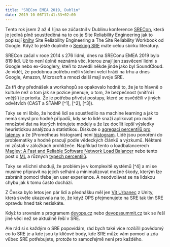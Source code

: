 ```yaml
---
title: "SRECon EMEA 2019, Dublin"
date: 2019-10-06T17:41:33+02:00
---
```


Tento rok jsem 2 až 4 října se zúčastnil v Dublinu konference [SRECon](https://www.usenix.org/conference/srecon19emea), která je jediná plně soustředěná na to co je Site Reliability Engineering jak to popisují [knihy](https://landing.google.com/sre/books/) Site Reliability Engineering a The Site Reliability Workbook od Google. Když to ještě doplníte o [Seeking SRE](https://www.oreilly.com/library/view/seeking-sre/9781491978856/) máte celou sbírku literatury.

SRECon začal v roce 2014 s 276 lidmi, dnes na SREConu EMEA 2019 bylo 819 lidí. Už to není úplně neznámá věc, kterou znají jen zasvěcení lidmi s Google nebo ex-Googlery, kteří to zavedli někde jinde jako byl SoundCloud. Je vidět, že podobnou potřebu měli všichni velcí hráči na trhu a dnes Google, Amazon, Microsoft a mnozí další mají svoje SRE.

Za tři dny přednášek a workshopů se opakovalo hodně to, že je to hlavně o kultuře než o tom jak se pozice jmenuje, o tom, že bezpečnost (vnitřní i vnější) je priorita. Že je potřeba přivést postupy, které se osvědčili v jiných odvětvích (CAST a STAMP [^1], [^2], [^3]).

Taky se mi líbilo, že hodně lidí se soustředilo na machine learning a jak to nemá smysl pro hodně případů, kdy se to lidé snaží aplikovat pro malé množství dat na kterých trénujete modely a že lze docílit lepší výsledky heuristickou analýzou a statistikou. Diskuze o [agregaci percentilů pro latency](https://www.youtube.com/watch?v=lJ8ydIuPFeU&feature=youtu.be&t=9m15s) a že [Prometheus histogram] není [histogram](http://linuxczar.net/blog/2017/06/15/prometheus-histogram-2/). Lidé jsou ponořeni do problematiky a hodně pracují podle vědeckých článků a výzkumů. Některé mi zůstali v záložkách prohlížeče. Například tento o loadbalancerech [Maglev: A Fast and Reliable Software Network Load Balancer](https://ai.google/research/pubs/pub44824/) nebo tento post o [ML](http://heinrichhartmann.com/blog/all-is-loss.html) a různých [typech percentilů](http://heinrichhartmann.com/math/quantiles.html).

Taky se všichni shodují, že problém je v komplexitě systémů [^4] a mi se musíme připravit na jejich selhání a minimalizovat možné škody, kterým lze zabránit pomocí třeba jen user experience. A neodvolávat se na lidskou chybu jak k tomu často dochází.

Z Česka bylo letos jen pár lidí a přednášku měl jen [Vit Urbanec](https://www.usenix.org/conference/srecon19emea/presentation/urbanec) z Unity, která skvěle ukazovala na to, že když OPS přejmenujete na SRE tak tím SRE opravdu hned tak nezískáte.

Když to srovnám s programem [devops.cz](https://www.devopsday.cz) nebo [devopssummit.cz](https://devopssummit.cz/program/) tak se řeší jiné věci než se aktuálně řeší v SRE.

Ale rád si s každým o SRE popovídám, rád bych také více rozšířil povědomý co to SRE je a kde jsou ty klíčové body, kde SRE může vám pomocí a zda vůbec SRE potřebujete, protože to samozřejmě není pro každého.

[1]: https://mitpress.mit.edu/books/engineering-safer-world
[2]: http://sunnyday.mit.edu/CAST-Handbook.pdf
[3]: http://psas.scripts.mit.edu/home/
[4]: https://web.mit.edu/2.75/resources/random/How%20Complex%20Systems%20Fail.pdf
